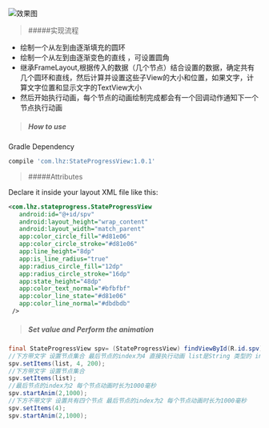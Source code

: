![效果图](http://upload-images.jianshu.io/upload_images/1766763-9a768dcb8556db73.gif?imageMogr2/auto-orient/strip)


  >#####实现流程

* 绘制一个从左到由逐渐填充的圆环
* 绘制一个从左到由逐渐变色的直线 ，可设置圆角
* 继承FrameLayout,根据传入的数据（几个节点）结合设置的数据，确定共有几个圆环和直线，然后计算并设置这些子View的大小和位置，如果文字，计算文字位置和显示文字的TextView大小
* 然后开始执行动画，每个节点的动画绘制完成都会有一个回调动作通知下一个节点执行动画


> ##### How to use

Gradle Dependency
```gradle
compile 'com.lhz:StateProgressView:1.0.1'
```
> #####Attributes

Declare it inside your layout XML file like this:
```xml
<com.lhz.stateprogress.StateProgressView 
   android:id="@+id/spv"
   android:layout_height="wrap_content"
   android:layout_width="match_parent"   
   app:color_circle_fill="#d81e06"   
   app:color_circle_stroke="#d81e06"  
   app:line_height="8dp"   
   app:is_line_radius="true" 
   app:radius_circle_fill="12dp"  
   app:radius_circle_stroke="16dp"
   app:state_height="48dp"   
   app:color_text_normal="#bfbfbf"   
   app:color_line_state="#d81e06"    
   app:color_line_normal="#dbdbdb"   
 />
```
> ##### Set value and Perform the animation

```java
final StateProgressView spv= (StateProgressView) findViewById(R.id.spv);
//下方带文字 设置节点集合 最后节点的index为4 直接执行动画 list是String 类型的 index要小于list的数量
spv.setItems(list, 4, 200);
//下方带文字 设置节点集合
spv.setItems(list);
//最后节点的index为2 每个节点动画时长为1000毫秒
spv.startAnim(2,1000);
//下方不带文字 设置共有四个节点 最后节点的index为2 每个节点动画时长为1000毫秒
spv.setItems(4);
spv.startAnim(2,1000);
```